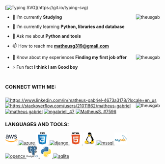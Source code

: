 [![Typing SVG](https://readme-typing-svg.herokuapp.com/?color=DDDD&size=35&center=true&vCenter=true&width=1000&lines=Hello,+Welcome!+;I'm+Matheus+Gabriel,+Back-End+Developer.)](https://git.io/typing-svg)

<img widht="200" heigh="200" align="right" src="https://github-readme-stats.vercel.app/api/top-langs?username=theusgab&show_icons=true&locale=en&layout=compact" alt="theusgab">

- 🔭 I’m currently **Studying**

- 🌱 I’m currently learning **Python, libraries and database**

- 💬 Ask me about **Python and tools**

- 📫 How to reach me **matheusg319@gmail.com**
<img align="right" height="138px" src="https://github-readme-stats.vercel.app/api?username=theusgab&show_icons=true&locale=en" alt="theusgab"/>

- 📄 Know about my experiences **Finding my first job offer**

- ⚡ Fun fact **I think I am Good boy** 
<br><br>
<h3 align="left">CONNECT WITH ME:</h3>
<p align="left">
<a href="https://linkedin.com/in/https://www.linkedin.com/in/matheus-gabriel-4673a3178/?locale=en_us" target="blank"><img align="center" src="https://raw.githubusercontent.com/rahuldkjain/github-profile-readme-generator/master/src/images/icons/Social/linked-in-alt.svg" alt="https://www.linkedin.com/in/matheus-gabriel-4673a3178/?locale=en_us" height="30" width="40" /></a> &nbsp;
<img align="right" height="138px" src="https://github-readme-streak-stats.herokuapp.com/?user=theusgab&" alt="theusgab" />
<a href="https://stackoverflow.com/users/https://stackoverflow.com/users/21011862/matheus-gabriel" target="blank"><img align="center" src="https://raw.githubusercontent.com/rahuldkjain/github-profile-readme-generator/master/src/images/icons/Social/stack-overflow.svg" alt="https://stackoverflow.com/users/21011862/matheus-gabriel" height="30" width="40" /></a>
<a href="https://fb.com/matheus gabriel" target="blank"><img align="center" src="https://raw.githubusercontent.com/rahuldkjain/github-profile-readme-generator/master/src/images/icons/Social/facebook.svg" alt="matheus gabriel" height="30" width="40" /></a>
<a href="https://instagram.com/mgabriell_47" target="blank"><img align="center" src="https://raw.githubusercontent.com/rahuldkjain/github-profile-readme-generator/master/src/images/icons/Social/instagram.svg" alt="mgabriell_47" height="30" width="40" /></a>
<a href="https://discord.gg/MatheusS. #7596" target="blank"><img align="center" src="https://raw.githubusercontent.com/rahuldkjain/github-profile-readme-generator/master/src/images/icons/Social/discord.svg" alt="MatheusS. #7596" height="30" width="40" /></a>
</p>

<h3 align="left">LANGUAGES AND TOOLS:</h3>
<p align="left"> <a href="https://aws.amazon.com" target="_blank" rel="noreferrer"> 
<img src="https://raw.githubusercontent.com/devicons/devicon/master/icons/amazonwebservices/amazonwebservices-original-wordmark.svg" alt="aws" width="40" height="40"/> </a> <a href="https://azure.microsoft.com/en-in/" target="_blank" rel="noreferrer"> 
<img src="https://www.vectorlogo.zone/logos/microsoft_azure/microsoft_azure-icon.svg" alt="azure" width="40" height="40"/> </a> <a href="https://www.w3schools.com/css/" target="_blank" rel="noreferrer"> <img src="https://raw.githubusercontent.com/devicons/devicon/master/icons/css3/css3-original-wordmark.svg" alt="css3" width="40" height="40"/> </a> <a href="https://www.djangoproject.com/" target="_blank" rel="noreferrer"> <img src="https://cdn.worldvectorlogo.com/logos/django.svg" alt="django" width="40" height="40"/> </a> <a href="https://www.w3.org/html/" target="_blank" rel="noreferrer"> <img src="https://raw.githubusercontent.com/devicons/devicon/master/icons/html5/html5-original-wordmark.svg" alt="html5" width="40" height="40"/> </a> <a href="https://www.linux.org/" target="_blank" rel="noreferrer"> <img src="https://raw.githubusercontent.com/devicons/devicon/master/icons/linux/linux-original.svg" alt="linux" width="40" height="40"/> </a> <a href="https://www.microsoft.com/en-us/sql-server" target="_blank" rel="noreferrer"> <img src="https://www.svgrepo.com/show/303229/microsoft-sql-server-logo.svg" alt="mssql" width="40" height="40"/> </a> <a href="https://www.mysql.com/" target="_blank" rel="noreferrer"> <img src="https://raw.githubusercontent.com/devicons/devicon/master/icons/mysql/mysql-original-wordmark.svg" alt="mysql" width="40" height="40"/> </a> <a href="https://opencv.org/" target="_blank" rel="noreferrer"> <img src="https://www.vectorlogo.zone/logos/opencv/opencv-icon.svg" alt="opencv" width="40" height="40"/> </a> <a href="https://www.postgresql.org" target="_blank" rel="noreferrer"> <img src="https://raw.githubusercontent.com/devicons/devicon/master/icons/postgresql/postgresql-original-wordmark.svg" alt="postgresql" width="40" height="40"/> </a> <a href="https://www.python.org" target="_blank" rel="noreferrer"> <img src="https://raw.githubusercontent.com/devicons/devicon/master/icons/python/python-original.svg" alt="python" width="40" height="40"/> </a> <a href="https://www.sqlite.org/" target="_blank" rel="noreferrer"> <img src="https://www.vectorlogo.zone/logos/sqlite/sqlite-icon.svg" alt="sqlite" width="40" height="40"/> </a> </p> &nbsp; &nbsp; &nbsp; &nbsp; &nbsp;



